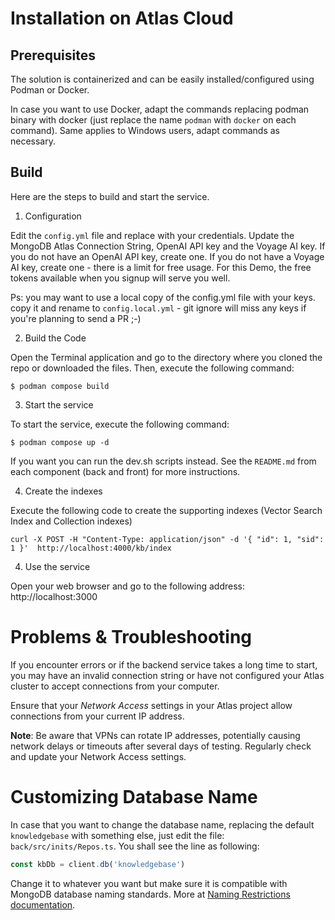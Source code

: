 # Installation on Atlas Cloud

## Prerequisites

The solution is containerized and can be easily installed/configured using Podman or Docker. 

In case you want to use Docker, adapt the commands replacing podman binary with docker (just replace the name `podman` with `docker` on each command). Same applies to Windows users, adapt commands as necessary.

## Build

Here are the steps to build and start the service.

1. Configuration

Edit the `config.yml` file and replace with your credentials. 
Update the MongoDB Atlas Connection String, OpenAI API key and the Voyage AI key.
If you do not have an OpenAI API key, create one.
If you do not have a Voyage AI key, create one - there is a limit for free usage. For this Demo, the free tokens available when you signup will serve you well.

Ps: you may want to use a local copy of the config.yml file with your keys. copy it and rename to `config.local.yml` - git ignore will miss any keys if you're planning to send a PR ;-)

2. Build the Code

Open the Terminal application and go to the directory where you cloned the repo or downloaded the files. Then, execute the following command:

```shell
$ podman compose build
```

3. Start the service

To start the service, execute the following command:

```shell
$ podman compose up -d
```

If you want you can run the dev.sh scripts instead. See the `README.md` from each component (back and front) for more instructions.

4. Create the indexes

Execute the following code to create the supporting indexes (Vector Search Index and Collection indexes)

```shell
curl -X POST -H "Content-Type: application/json" -d '{ "id": 1, "sid": 1 }'  http://localhost:4000/kb/index
```

4. Use the service

Open your web browser and go to the following address: http://localhost:3000

# Problems & Troubleshooting

If you encounter errors or if the backend service takes a long time to start, you may have an invalid connection string or have not configured your Atlas cluster to accept connections from your computer. 

Ensure that your _Network Access_ settings in your Atlas project allow connections from your current IP address.

**Note**: Be aware that VPNs can rotate IP addresses, potentially causing network delays or timeouts after several days of testing. Regularly check and update your Network Access settings.

# Customizing Database Name

In case that you want to change the database name, replacing the default `knowledgebase` with something else, just edit the file: `back/src/inits/Repos.ts`. You shall see the line as following:

```ts
const kbDb = client.db('knowledgebase')
```

Change it to whatever you want but make sure it is compatible with MongoDB database naming standards. 
More at [Naming Restrictions documentation](https://www.mongodb.com/docs/manual/reference/limits/#naming-restrictions).